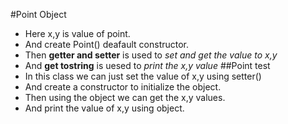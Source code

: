 #Point Object
- Here x,y is value of point.
- And create Point() deafault constructor.
- Then **getter and setter** is used to _set and get the value to x,y_
- And **get tostring** is uesed to _print the x,y value_
##Point test
- In this class we can just set the value of x,y using setter()
- And create a constructor to initialize the object.
- Then using the object we can get the x,y values.
- And print the value of x,y using object.
